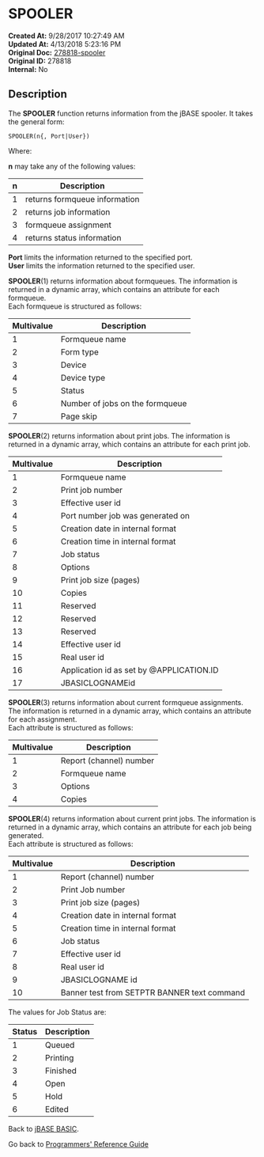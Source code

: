 # SPOOLER

**Created At:** 9/28/2017 10:27:49 AM  
**Updated At:** 4/13/2018 5:23:16 PM  
**Original Doc:** [278818-spooler](https://docs.jbase.com/36868-jbase-basic/278818-spooler)  
**Original ID:** 278818  
**Internal:** No  

## Description

The **SPOOLER** function returns information from the jBASE spooler. It takes the general form:

```
SPOOLER(n{, Port|User})
```

Where:

**n** may take any of the following values:

| n | Description |
| --- | --- |
| 1 | returns formqueue information |
| 2 | returns job information |
| 3 | formqueue assignment |
| 4 | returns status information |

**Port** limits the information returned to the specified port.  
**User** limits the information returned to the specified user.

**SPOOLER**(1) returns information about formqueues. The information is returned in a dynamic array, which contains an attribute for each formqueue.  
Each formqueue is structured as follows:

| Multivalue | Description |
| --- | --- |
| 1 | Formqueue name |
| 2 | Form type |
| 3 | Device |
| 4 | Device type |
| 5 | Status |
| 6 | Number of jobs on the formqueue |
| 7 | Page skip |

**SPOOLER**(2) returns information about print jobs. The information is returned in a dynamic array, which contains an attribute for each print job.

| Multivalue | Description |
| --- | --- |
| 1 | Formqueue name |
| 2 | Print job number |
| 3 | Effective user id |
| 4 | Port number job was generated on |
| 5 | Creation date in internal format |
| 6 | Creation time in internal format |
| 7 | Job status |
| 8 | Options |
| 9 | Print job size (pages) |
| 10 | Copies |
| 11 | Reserved |
| 12 | Reserved |
| 13 | Reserved |
| 14 | Effective user id |
| 15 | Real user id |
| 16 | Application id as set by @APPLICATION.ID |
| 17 | JBASICLOGNAMEid |

**SPOOLER**(3) returns information about current formqueue assignments. The information is returned in a dynamic array, which contains an attribute for each assignment.  
Each attribute is structured as follows:

| Multivalue |  Description |
| --- | --- |
| 1 | Report (channel) number |
| 2 | Formqueue name |
| 3 | Options |
| 4 | Copies |

**SPOOLER**(4) returns information about current print jobs. The information is returned in a dynamic array, which contains an attribute for each job being generated.  
Each attribute is structured as follows:

| Multivalue | Description |
| --- | --- |
| 1 | Report (channel) number |
| 2 | Print Job number |
| 3 | Print job size (pages) |
| 4 | Creation date in internal format |
| 5 | Creation time in internal format |
| 6 | Job status |
| 7 | Effective user id |
| 8 | Real user id |
| 9 | JBASICLOGNAME id |
| 10 | Banner test from SETPTR BANNER text command |

The values for Job Status are:

| Status | Description |
| --- | --- |
| 1 | Queued |
| 2 | Printing |
| 3 | Finished |
| 4 | Open |
| 5 | Hold |
| 6 | Edited |

Back to [jBASE BASIC](./../jbase-basic-programmers-reference-guide).

Go back to [Programmers' Reference Guide](./../../reference-guides/jbc/README.md)

  
<PageFooter />
